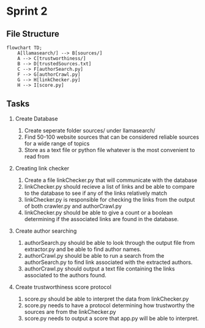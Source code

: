 # Sprint 2

## File Structure

```mermaid
flowchart TD;
    A[llamasearch/] --> B[sources/]
    A --> C[trustworthiness/]
    B --> D[trustedSources.txt]
    C --> F[authorSearch.py]
    F --> G[authorCrawl.py]
    G --> H[linkChecker.py]
    H --> I[score.py]
```

## Tasks

1. Create Database

   1. Create seperate folder sources/ under llamasearch/
   2. Find 50-100 website sources that can be considered reliable sources for a wide range of topics
   3. Store as a text file or python file whatever is the most convenient to read from

2. Creating link checker

   1. Create a file linkChecker.py that will communicate with the database
   2. linkChecker.py should recieve a list of links and be able to compare to the database to see if any of the links relatively match
   3. linkChecker.py is responsible for checking the links from the output of both crawler.py and authorCrawl.py
   4. linkChecker.py should be able to give a count or a boolean determining if the associated links are found in the database.

3. Create author searching

   1. authorSearch.py should be able to look through the output file from extractor.py and be able to find author names.
   2. authorCrawl.py should be able to run a search from the authorSearch.py to find link associated with the extracted authors.
   3. authorCrawl.py should output a text file containing the links associated to the authors found.

4. Create trustworthiness score protocol 

    1. score.py should be able to interpret the data from linkChecker.py
    2. score.py needs to have a protocol determining how trustworthy the sources are from the linkChecker.py
    3. score.py needs to output a score that app.py will be able to interpret.